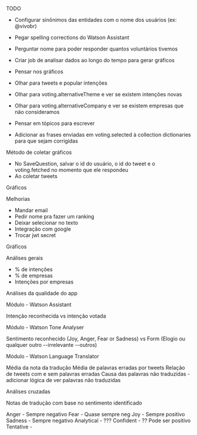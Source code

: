 TODO

- Configurar sinônimos das entidades com o nome dos usuários (ex: @vivobr)
- Pegar spelling corrections do Watson Assistant

- Perguntar nome para poder responder quantos voluntários tivemos
- Criar job de analisar dados ao longo do tempo para gerar gráficos
- Pensar nos gráficos
- Olhar para tweets e popular intenções
- Olhar para voting.alternativeTheme e ver se existem intenções novas
- Olhar para voting.alternativeCompany e ver se existem empresas que não consideramos
- Pensar em tópicos para escrever
- Adicionar as frases enviadas em voting.selected à collection dictionaries para que sejam corrigidas


Método de coletar gráficos

- No SaveQuestion, salvar o id do usuário, o id do tweet e o voting.fetched no momento que ele respondeu
- Ao coletar tweets

Gráficos



Melhorias

- Mandar email
- Pedir nome pra fazer um ranking
- Deixar selecionar no texto
- Integração com google
- Trocar jwt secret


Gráficos

Análises gerais
- % de intenções
- % de empresas
- Intenções por empresas

Análises da qualidade do app



Módulo - Watson Assistant

Intenção reconhecida vs intenção votada

Módulo - Watson Tone Analyser 

Sentimento reconhecido (Joy, Anger, Fear or Sadness) vs Form (Elogio ou qualquer outro --irrelevante --outros)

Módulo - Watson Language Translator

Média da nota da tradução
Média de palavras erradas por tweets
Relação de tweets com e sem palavras erradas
Causa das palavras não traduzidas - adicionar lógica de ver palavras não traduzidas

Análises cruzadas 

Notas de tradução com base no sentimento identificado





Anger - Sempre negativo
Fear - Quase sempre neg
Joy - Sempre positivo
Sadness - Sempre negativo
Analytical - ???
Confident - ?? Pode ser positivo
Tentative - 

 

